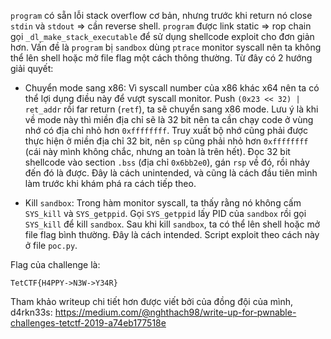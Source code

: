 `program` có sẵn lỗi stack overflow cơ bản, nhưng trước khi return nó close `stdin` và `stdout` => cần reverse shell.
`program` được link static => rop chain gọi `_dl_make_stack_executable` để sử dụng shellcode exploit cho đơn giản hơn.
Vấn đề là `program` bị `sandbox` dùng `ptrace` monitor syscall nên ta không thể lên shell hoặc mở file flag một cách thông thường.
Từ đây có 2 hướng giải quyết:

- Chuyển mode sang x86: Vì syscall number của x86 khác x64 nên ta có thể lợi dụng điều này để vượt syscall monitor. Push `(0x23 << 32) | ret_addr` rồi far return (`retf`), ta sẽ chuyển sang x86 mode. Lưu ý là khi về mode này thì miền địa chỉ sẽ là 32 bit nên ta cần chạy code ở vùng nhớ có địa chỉ nhỏ hơn `0xffffffff`. Truy xuất bộ nhớ cũng phải được thực hiện ở miền địa chỉ 32 bit, nên `sp` cũng phải nhỏ hơn `0xffffffff` (cái này mình không chắc, nhưng an toàn là trên hết). Đọc 32 bit shellcode vào section `.bss` (địa chỉ `0x6bb2e0`), gán `rsp` về đó, rồi nhảy đến đó là được. Đây là cách unintended, và cũng là cách đầu tiên mình làm trước khi khám phá ra cách tiếp theo.

- Kill `sandbox`: Trong hàm monitor syscall, ta thấy rằng nó không cấm `SYS_kill` và `SYS_getppid`. Gọi `SYS_getppid` lấy PID của `sandbox` rồi gọi `SYS_kill` để kill `sandbox`. Sau khi kill `sandbox`, ta có thể lên shell hoặc mở file flag bình thường. Đây là cách intended. Script exploit theo cách này ở file `poc.py`.

Flag của challenge là:

```
TetCTF{H4PPY->N3W->Y34R}
```

Tham khảo writeup chi tiết hơn được viết bởi của đồng đội của mình, d4rkn33s: https://medium.com/@nghthach98/write-up-for-pwnable-challenges-tetctf-2019-a74eb177518e
